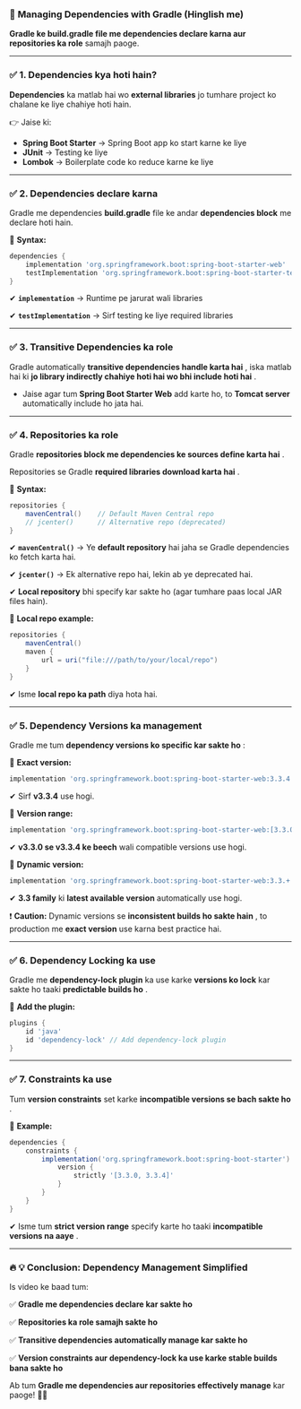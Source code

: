 ### 🚀 **Managing Dependencies with Gradle (Hinglish me)**

**Gradle ke build.gradle file me dependencies declare karna aur repositories ka role** samajh paoge.

---

### ✅ **1. Dependencies kya hoti hain?**

**Dependencies** ka matlab hai wo **external libraries** jo tumhare project ko chalane ke liye chahiye hoti hain.

👉 Jaise ki:

* **Spring Boot Starter** → Spring Boot app ko start karne ke liye
* **JUnit** → Testing ke liye
* **Lombok** → Boilerplate code ko reduce karne ke liye

---

### ✅ **2. Dependencies declare karna**

Gradle me dependencies **build.gradle** file ke andar **dependencies block** me declare hoti hain.

📌 **Syntax:**

```gradle
dependencies {
    implementation 'org.springframework.boot:spring-boot-starter-web'   // Runtime library
    testImplementation 'org.springframework.boot:spring-boot-starter-test'  // Testing library
}
```

✔ **`implementation`** → Runtime pe jarurat wali libraries

✔ **`testImplementation`** → Sirf testing ke liye required libraries

---

### ✅ **3. Transitive Dependencies ka role**

Gradle automatically  **transitive dependencies handle karta hai** , iska matlab hai ki  **jo library indirectly chahiye hoti hai wo bhi include hoti hai** .

* Jaise agar tum **Spring Boot Starter Web** add karte ho, to **Tomcat server** automatically include ho jata hai.

---

### ✅ **4. Repositories ka role**

Gradle  **repositories block me dependencies ke sources define karta hai** .

Repositories se Gradle  **required libraries download karta hai** .

📌 **Syntax:**

```gradle
repositories {
    mavenCentral()    // Default Maven Central repo
    // jcenter()      // Alternative repo (deprecated)
}
```

✔ **`mavenCentral()`** → Ye **default repository** hai jaha se Gradle dependencies ko fetch karta hai.

✔ **`jcenter()`** → Ek alternative repo hai, lekin ab ye deprecated hai.

✔ **Local repository** bhi specify kar sakte ho (agar tumhare paas local JAR files hain).

📌 **Local repo example:**

```gradle
repositories {
    mavenCentral()
    maven {
        url = uri("file:///path/to/your/local/repo")
    }
}
```

✔ Isme **local repo ka path** diya hota hai.

---

### ✅ **5. Dependency Versions ka management**

Gradle me tum  **dependency versions ko specific kar sakte ho** :

📌 **Exact version:**

```gradle
implementation 'org.springframework.boot:spring-boot-starter-web:3.3.4'
```

✔ Sirf **v3.3.4** use hogi.

📌 **Version range:**

```gradle
implementation 'org.springframework.boot:spring-boot-starter-web:[3.3.0, 3.3.4]'
```

✔ **v3.3.0 se v3.3.4 ke beech** wali compatible versions use hogi.

📌 **Dynamic version:**

```gradle
implementation 'org.springframework.boot:spring-boot-starter-web:3.3.+'
```

✔ **3.3 family** ki **latest available version** automatically use hogi.

❗ **Caution:** Dynamic versions se  **inconsistent builds ho sakte hain** , to production me **exact version** use karna best practice hai.

---

### ✅ **6. Dependency Locking ka use**

Gradle me **dependency-lock plugin** ka use karke **versions ko lock** kar sakte ho taaki  **predictable builds ho** .

📌 **Add the plugin:**

```gradle
plugins {
    id 'java'
    id 'dependency-lock' // Add dependency-lock plugin
}
```

---

### ✅ **7. Constraints ka use**

Tum **version constraints** set karke  **incompatible versions se bach sakte ho** .

📌 **Example:**

```gradle
dependencies {
    constraints {
        implementation('org.springframework.boot:spring-boot-starter') {
            version {
                strictly '[3.3.0, 3.3.4]'
            }
        }
    }
}
```

✔ Isme tum **strict version range** specify karte ho taaki  **incompatible versions na aaye** .

---

### 🔥 **💡 Conclusion: Dependency Management Simplified**

Is video ke baad tum:

✅ **Gradle me dependencies declare kar sakte ho**

✅ **Repositories ka role samajh sakte ho**

✅ **Transitive dependencies automatically manage kar sakte ho**

✅ **Version constraints aur dependency-lock ka use karke stable builds bana sakte ho**

Ab tum **Gradle me dependencies aur repositories effectively manage** kar paoge! 🚀😎
